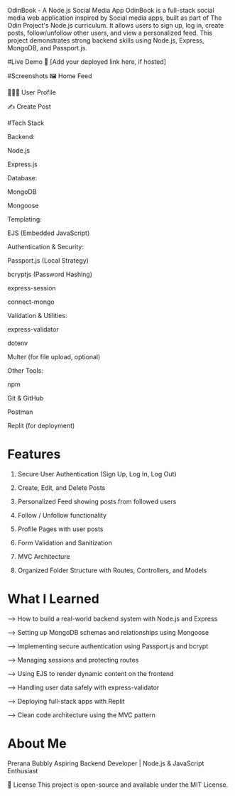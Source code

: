 OdinBook - A Node.js Social Media App
OdinBook is a full-stack social media web application inspired by Social media apps, built as part of The Odin Project's Node.js curriculum. It allows users to sign up, log in, create posts, follow/unfollow other users, and view a personalized feed. This project demonstrates strong backend skills using Node.js, Express, MongoDB, and Passport.js.

#Live Demo
🔗 [Add your deployed link here, if hosted]

#Screenshots
🖼️ Home Feed

🧑‍🤝‍🧑 User Profile

✍️ Create Post



#Tech Stack

Backend:

Node.js

Express.js

Database:

MongoDB

Mongoose

Templating:

EJS (Embedded JavaScript)

Authentication & Security:

Passport.js (Local Strategy)

bcryptjs (Password Hashing)

express-session

connect-mongo

Validation & Utilities:

express-validator

dotenv

Multer (for file upload, optional)

Other Tools:

npm

Git & GitHub

Postman

Replit (for deployment)

# Features
1.  Secure User Authentication (Sign Up, Log In, Log Out)

2.  Create, Edit, and Delete Posts

3.  Personalized Feed showing posts from followed users

4.  Follow / Unfollow functionality

5.  Profile Pages with user posts

6. Form Validation and Sanitization

7.  MVC Architecture

8.  Organized Folder Structure with Routes, Controllers, and Models


# What I Learned

--> How to build a real-world backend system with Node.js and Express

--> Setting up MongoDB schemas and relationships using Mongoose

--> Implementing secure authentication using Passport.js and bcrypt

--> Managing sessions and protecting routes

--> Using EJS to render dynamic content on the frontend

--> Handling user data safely with express-validator

--> Deploying full-stack apps with Replit

--> Clean code architecture using the MVC pattern



# About Me
Prerana Bubbly
Aspiring Backend Developer | Node.js & JavaScript Enthusiast


📜 License
This project is open-source and available under the MIT License.
